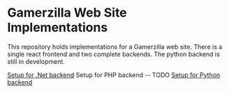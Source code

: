 # Gamerzilla Web Site Implementations

This repository holds implementations for a Gamerzilla web site. There
is a single react frontend and two complete backends. The python backend
is still in development.

[Setup for .Net backend](README.net.md)
Setup for PHP backend -- TODO
[Setup for Python backend](README.python.md)
